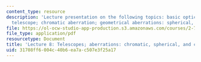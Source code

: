 ```yaml
---
content_type: resource
description: 'Lecture presentation on the following topics: basic optical systems,
  telescope; chromatic aberration; geometrical aberrations: spherical, coma.'
file: https://ol-ocw-studio-app-production.s3.amazonaws.com/courses/2-71-optics-spring-2009/31708ff6004c40b6ea7ac507e3f25a17_MIT2_71S09_lec08.pdf
file_type: application/pdf
resourcetype: Document
title: 'Lecture 8: Telescopes; aberrations: chromatic, spherical, and coma'
uid: 31708ff6-004c-40b6-ea7a-c507e3f25a17
---
```

